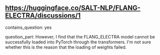 ## https://huggingface.co/SALT-NLP/FLANG-ELECTRA/discussions/1

contains_question: yes

question_part: However, I find that the FLANG_ELECTRA model cannot be successfully loaded into PyTorch through the transformers. I'm not sure whether this is the reason that the loading of weights failed.